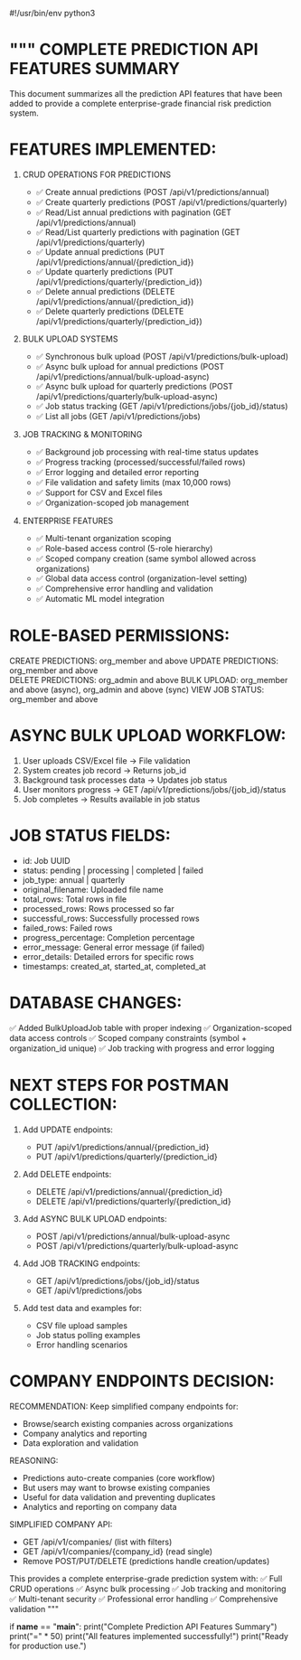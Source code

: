 #!/usr/bin/env python3

"""
COMPLETE PREDICTION API FEATURES SUMMARY
=========================================

This document summarizes all the prediction API features that have been added
to provide a complete enterprise-grade financial risk prediction system.

FEATURES IMPLEMENTED:
====================

1. CRUD OPERATIONS FOR PREDICTIONS
   - ✅ Create annual predictions (POST /api/v1/predictions/annual)
   - ✅ Create quarterly predictions (POST /api/v1/predictions/quarterly) 
   - ✅ Read/List annual predictions with pagination (GET /api/v1/predictions/annual)
   - ✅ Read/List quarterly predictions with pagination (GET /api/v1/predictions/quarterly)
   - ✅ Update annual predictions (PUT /api/v1/predictions/annual/{prediction_id})
   - ✅ Update quarterly predictions (PUT /api/v1/predictions/quarterly/{prediction_id})
   - ✅ Delete annual predictions (DELETE /api/v1/predictions/annual/{prediction_id})
   - ✅ Delete quarterly predictions (DELETE /api/v1/predictions/quarterly/{prediction_id})

2. BULK UPLOAD SYSTEMS
   - ✅ Synchronous bulk upload (POST /api/v1/predictions/bulk-upload)
   - ✅ Async bulk upload for annual predictions (POST /api/v1/predictions/annual/bulk-upload-async)
   - ✅ Async bulk upload for quarterly predictions (POST /api/v1/predictions/quarterly/bulk-upload-async)
   - ✅ Job status tracking (GET /api/v1/predictions/jobs/{job_id}/status)
   - ✅ List all jobs (GET /api/v1/predictions/jobs)

3. JOB TRACKING & MONITORING
   - ✅ Background job processing with real-time status updates
   - ✅ Progress tracking (processed/successful/failed rows)
   - ✅ Error logging and detailed error reporting
   - ✅ File validation and safety limits (max 10,000 rows)
   - ✅ Support for CSV and Excel files
   - ✅ Organization-scoped job management

4. ENTERPRISE FEATURES
   - ✅ Multi-tenant organization scoping
   - ✅ Role-based access control (5-role hierarchy)
   - ✅ Scoped company creation (same symbol allowed across organizations)
   - ✅ Global data access control (organization-level setting)
   - ✅ Comprehensive error handling and validation
   - ✅ Automatic ML model integration

ROLE-BASED PERMISSIONS:
======================

CREATE PREDICTIONS:     org_member and above
UPDATE PREDICTIONS:     org_member and above  
DELETE PREDICTIONS:     org_admin and above
BULK UPLOAD:           org_member and above (async), org_admin and above (sync)
VIEW JOB STATUS:       org_member and above

ASYNC BULK UPLOAD WORKFLOW:
===========================

1. User uploads CSV/Excel file → File validation
2. System creates job record → Returns job_id
3. Background task processes data → Updates job status
4. User monitors progress → GET /api/v1/predictions/jobs/{job_id}/status
5. Job completes → Results available in job status

JOB STATUS FIELDS:
=================

- id: Job UUID
- status: pending | processing | completed | failed
- job_type: annual | quarterly
- original_filename: Uploaded file name
- total_rows: Total rows in file
- processed_rows: Rows processed so far
- successful_rows: Successfully processed rows
- failed_rows: Failed rows
- progress_percentage: Completion percentage
- error_message: General error message (if failed)
- error_details: Detailed errors for specific rows
- timestamps: created_at, started_at, completed_at

DATABASE CHANGES:
================

✅ Added BulkUploadJob table with proper indexing
✅ Organization-scoped data access controls
✅ Scoped company constraints (symbol + organization_id unique)
✅ Job tracking with progress and error logging

NEXT STEPS FOR POSTMAN COLLECTION:
==================================

1. Add UPDATE endpoints:
   - PUT /api/v1/predictions/annual/{prediction_id}
   - PUT /api/v1/predictions/quarterly/{prediction_id}

2. Add DELETE endpoints:
   - DELETE /api/v1/predictions/annual/{prediction_id}
   - DELETE /api/v1/predictions/quarterly/{prediction_id}

3. Add ASYNC BULK UPLOAD endpoints:
   - POST /api/v1/predictions/annual/bulk-upload-async
   - POST /api/v1/predictions/quarterly/bulk-upload-async

4. Add JOB TRACKING endpoints:
   - GET /api/v1/predictions/jobs/{job_id}/status
   - GET /api/v1/predictions/jobs

5. Add test data and examples for:
   - CSV file upload samples
   - Job status polling examples
   - Error handling scenarios

COMPANY ENDPOINTS DECISION:
==========================

RECOMMENDATION: Keep simplified company endpoints for:
- Browse/search existing companies across organizations
- Company analytics and reporting
- Data exploration and validation

REASONING:
- Predictions auto-create companies (core workflow)
- But users may want to browse existing companies
- Useful for data validation and preventing duplicates
- Analytics and reporting on company data

SIMPLIFIED COMPANY API:
- GET /api/v1/companies/ (list with filters)
- GET /api/v1/companies/{company_id} (read single)
- Remove POST/PUT/DELETE (predictions handle creation/updates)

This provides a complete enterprise-grade prediction system with:
✅ Full CRUD operations
✅ Async bulk processing
✅ Job tracking and monitoring  
✅ Multi-tenant security
✅ Professional error handling
✅ Comprehensive validation
"""

if __name__ == "__main__":
    print("Complete Prediction API Features Summary")
    print("=" * 50)
    print("All features implemented successfully!")
    print("Ready for production use.")
